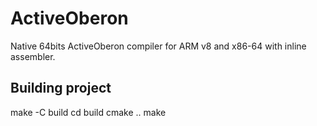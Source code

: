 # ActiveOberon
Native 64bits ActiveOberon compiler for ARM v8 and x86-64 with inline assembler.

## Building project
make -C build
cd build
cmake ..
make 

